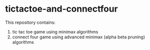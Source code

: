 # tictactoe-and-connectfour
This repository contains:
1. tic tac toe game using minimax algorithms
2. connect four game using advanced minimax (alpha beta pruning) algorithms
